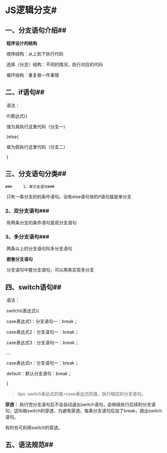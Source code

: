 # JS逻辑分支#

## 一、分支语句介绍##

​	**程序设计的结构**	

​	顺序结构：从上到下执行代码

​	选择（分支）结构：不同的情况，执行对应的代码

​	循环结构：重复做一件事情

## 二、if语句##

​	语法：

​		if(表达式){

​			值为真执行这里代码（分支一）

​	}else{

​			值为假执行这里代码（分支二）

​	}

## 三、分支语句分类##

	### 	1、单分支语句###

​		只有一条分支的的条件语句。没有else语句块的if语句就是单分支

### 	2、双分支语句###

​		有两条分支的条件语句是双分支语句

### 	3、多分支语句###

​		两条以上的分支语句叫多分支语句

​		**嵌套分支语句**

​		分支语句中套分支语句，可以用来实现多分支

## 四、switch语句##

​	语法：

​		switchi(表达式){

​			case表达式1：分支语句一：break；

​			case表达式2：分支语句一：break；

​			case表达式3：分支语句一：break；

​			...

​			case表达式n：分支语句一：break；

​			default：默认分支语句：break；

​		}

   >tips: switch表达式的值=case表达式的值，执行相应的分支语句。

**穿透：**	执行完分支语句后不会自动退出switch语句，会继续执行后续的分支语句，这叫做switch的穿透，为避免穿透，每条分支语句后加了break，跳出switch语句。

有时也可利用switch的穿透。

## 五、语法规范##



